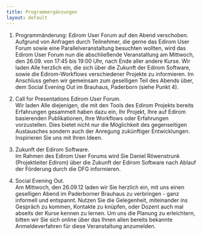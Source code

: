 ```yaml
---
title: Programmergänzungen 
layout: default
---
```


1. Programmänderung: Edirom User Forum auf den Abend verschoben. <br/>
   Aufgrund von
   Anfragen durch Teilnehmer, die gerne das Edirom User Forum sowie eine
   Parallelveranstaltung besuchten wollten, wird das Edirom User Forum nun die
   abschließende Veranstaltung am Mittwoch, den 26.09. von 17:45 bis 19:00 Uhr,
   nach Ende aller andere Kurse. Wir laden Alle herzlich ein, die sich über die
   Zukunft der Edirom Software, sowie die Edirom-Workflows verschiedener
   Projekte zu informieren. Im Anschluss gehen wir gemeinsam zum geselligen Teil
   des Abends über, dem Social Evening Out im Brauhaus, Paderborn (siehe Punkt
   4).

2. Call for Presentations Edirom User Forum. <br/>
   Wir laden Alle diejenigen, die mit
   den Tools des Edirom Projekts bereits Erfahrungen gesammelt haben dazu ein,
   Ihr Projekt, Ihre auf Edirom basierenden Publikationen, Ihre Workflows oder
   Erfahrungen vorzustellen. Dies bietet nicht nur die Möglichkeit des
   gegenseitigen Austausches sondern auch der Anregung zukünftiger
   Entwicklungen. Inspirieren Sie uns mit Ihren Ideen.

3. Zukunft der Edirom Software. <br/>
   Im Rahmen des Edirom User Forums wird Sie Daniel
   Röwenstrunk (Projektleiter Edirom) über die Zukunft der Edirom Software nach
   Ablauf der Förderung durch die DFG informieren.

4. Social Evening Out. <br/>
   Am Mittwoch, den 26.09.12 laden wir Sie herzlich ein, mit
   uns einen geselligen Abend im Paderborner Brauhaus zu verbringen -
   ganz informell und entspannt. Nutzen Sie die Gelegenheit, miteinander ins
   Gespräch zu kommen, Kontakte zu knüpfen, oder Dozent auch mal abseits der
   Kurse kennen zu lernen. Um uns die Planung zu erleichtern, bitten wir Sie
   sich online über das Ihnen allen bereits bekannte Anmeldeverfahren für diese
   Veranstaltung anzumelden.